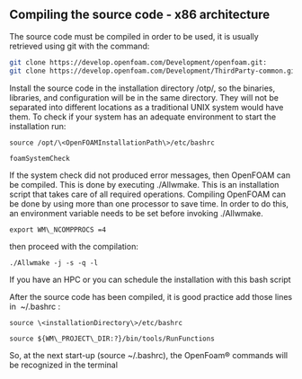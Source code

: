 ## Compiling the source code - x86 architecture

The source code must be compiled in order to be used, it is usually retrieved using git
with the command:

```sh
git clone https://develop.openfoam.com/Development/openfoam.git:
git clone https://develop.openfoam.com/Development/ThirdParty-common.git
```

Install the source code in the installation directory /otp/, so the
binaries, libraries, and configuration will be in the same directory.
They will not be separated into different locations as a traditional
UNIX system would have them. To check if your system has an adequate
environment to start the installation run:

```shell-session
source /opt/\<OpenFOAMInstallationPath\>/etc/bashrc
```
```shell-session
foamSystemCheck
```
If the system check did not produced error messages, then OpenFOAM can
be compiled. This is done by executing ./Allwmake. This is an
installation script that takes care of all required operations.
Compiling OpenFOAM can be done by using more than one processor to save
time. In order to do this, an environment variable needs to be set
before invoking ./Allwmake.

```shell-session
export WM\_NCOMPPROCS =4
```

then proceed with the compilation:

```shell-session
./Allwmake -j -s -q -l
```
If you have an HPC or you can schedule the installation with this bash
script

After the source code has been compiled, it is good practice add those
lines in  \~/.bashrc :

```shell-session
source \<installationDirectory\>/etc/bashrc
```
```shell-session
source ${WM\_PROJECT\_DIR:?}/bin/tools/RunFunctions
```
So, at the next start-up (source \~/.bashrc), the OpenFoam® commands
will be recognized in the terminal